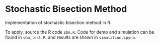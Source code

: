 # Stochastic Bisection Method

Implementation of stochastic bisection method in R. 

To apply, source the R code `sbm.R`. Code for demo and simulation can be found in `sbm_test.R`, and results are shown in `simulation.ipynb`.
